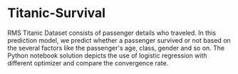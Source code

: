 # Titanic-Survival
RMS Titanic Dataset consists of passenger details who traveled. In this prediction model, we predict whether a passenger survived or not based on the several factors like the passenger's age, class, gender and so on. The Python notebook solution depicts the use of logistic regression with different optimizer and compare the convergence rate. 
